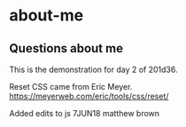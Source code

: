 # about-me

## Questions about me

This is the demonstration for day 2 of 201d36.


Reset CSS came from Eric Meyer.
https://meyerweb.com/eric/tools/css/reset/


Added edits to js 
7JUN18 matthew brown